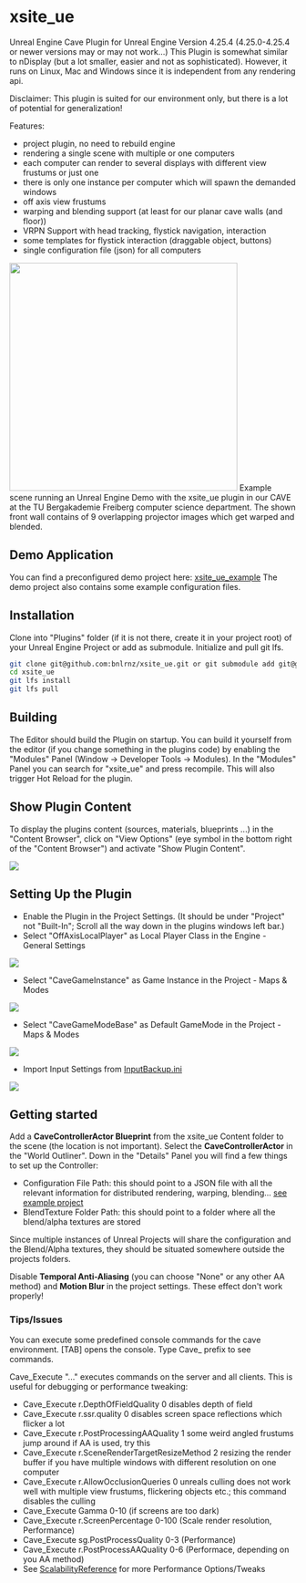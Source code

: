 # xsite_ue

Unreal Engine Cave Plugin for Unreal Engine Version 4.25.4 (4.25.0-4.25.4 or newer versions may or may not work...)
This Plugin is somewhat similar to nDisplay (but a lot smaller, easier and not as sophisticated).
However, it runs on Linux, Mac and Windows since it is independent from any rendering api.

Disclaimer: This plugin is suited for our environment only, but there is a lot of potential for generalization!

Features:

- project plugin, no need to rebuild engine
- rendering a single scene with multiple or one computers
- each computer can render to several displays with different view frustums or just one
- there is only one instance per computer which will spawn the demanded windows
- off axis view frustums
- warping and blending support (at least for our planar cave walls (and floor))
- VRPN Support with head tracking, flystick navigation, interaction
- some templates for flystick interaction (draggable object, buttons)
- single configuration file (json) for all computers

<img src="/Doc/demo.jpg" width="400">
Example scene running an Unreal Engine Demo with the xsite_ue plugin in our CAVE at the TU Bergakademie Freiberg computer science department.
The shown front wall contains of 9 overlapping projector images which get warped and blended.

## Demo Application
You can find a preconfigured demo project here: [xsite_ue_example](https://github.com/bnlrnz/xsite_ue_example)
The demo project also contains some example configuration files.

## Installation
Clone into "Plugins" folder (if it is not there, create it in your project root) of your Unreal Engine Project or add as submodule. Initialize and pull git lfs.

```Bash
git clone git@github.com:bnlrnz/xsite_ue.git or git submodule add git@github.com:bnlrnz/xsite_ue.git
cd xsite_ue
git lfs install
git lfs pull
```

## Building
The Editor should build the Plugin on startup. You can build it yourself from the editor (if you change something in the plugins code) by enabling the "Modules" Panel (Window -> Developer Tools -> Modules). In the "Modules" Panel you can search for "xsite_ue" and press recompile. This will also trigger Hot Reload for the plugin.

## Show Plugin Content
To display the plugins content (sources, materials, blueprints ...) in the "Content Browser", click on "View Options" (eye symbol in the bottom right of the "Content Browser") and activate "Show Plugin Content".

![](/Doc/set3.png)

## Setting Up the Plugin
- Enable the Plugin in the Project Settings. (It should be under "Project" not "Built-In"; Scroll all the way down in the plugins windows left bar.)
- Select "OffAxisLocalPlayer" as Local Player Class in the Engine - General Settings

![](/Doc/set1.png)

- Select "CaveGameInstance" as Game Instance in the Project - Maps & Modes

![](/Doc/GameInstance.png)

- Select "CaveGameModeBase" as Default GameMode in the Project - Maps & Modes

![](/Doc/set2.png)

- Import Input Settings from [InputBackup.ini](https://github.com/bnlrnz/xsite_ue/blob/main/InputBackup.ini)

![](Doc/input_setup.png)

## Getting started

Add a **CaveControllerActor Blueprint** from the xsite_ue Content folder to the scene (the location is not important). Select the **CaveControllerActor** in the "World Outliner". Down in the "Details" Panel you will find a few things to set up the Controller:

- Configuration File Path: this should point to a JSON file with all the relevant information for distributed rendering, warping, blending... [see example project](https://github.com/bnlrnz/xsite_ue_example#configuration)
- BlendTexture Folder Path: this should point to a folder where all the blend/alpha textures are stored

Since multiple instances of Unreal Projects will share the configuration and the Blend/Alpha textures, they should be situated somewhere outside the projects folders.

Disable **Temporal Anti-Aliasing** (you can choose "None" or any other AA method) and **Motion Blur** in the project settings. These effect don't work properly!

### Tips/Issues

You can execute some predefined console commands for the cave environment. [TAB] opens the console. Type Cave_ prefix to see commands.

Cave_Execute "..." executes commands on the server and all clients. This is useful for debugging or performance tweaking:

- Cave_Execute r.DepthOfFieldQuality 0 disables depth of field
- Cave_Execute r.ssr.quality 0 disables screen space reflections which flicker a lot
- Cave_Execute r.PostProcessingAAQuality 1 some weird angled frustums jump around if AA is used, try this
- Cave_Execute r.SceneRenderTargetResizeMethod 2 resizing the render buffer if you have multiple windows with different resolution on one computer
- Cave_Execute r.AllowOcclusionQueries 0 unreals culling does not work well with multiple view frustums, flickering objects etc.; this command disables the culling
- Cave_Execute Gamma 0-10 (if screens are too dark)
- Cave_Execute r.ScreenPercentage 0-100 (Scale render resolution, Performance)
- Cave_Execute sg.PostProcessQuality 0-3 (Performance)
- Cave_Execute r.PostProcessAAQuality 0-6 (Performace, depending on you AA method)
- See [ScalabilityReference](https://docs.unrealengine.com/en-US/Engine/Performance/Scalability/ScalabilityReference/index.html) for more Performance Options/Tweaks




